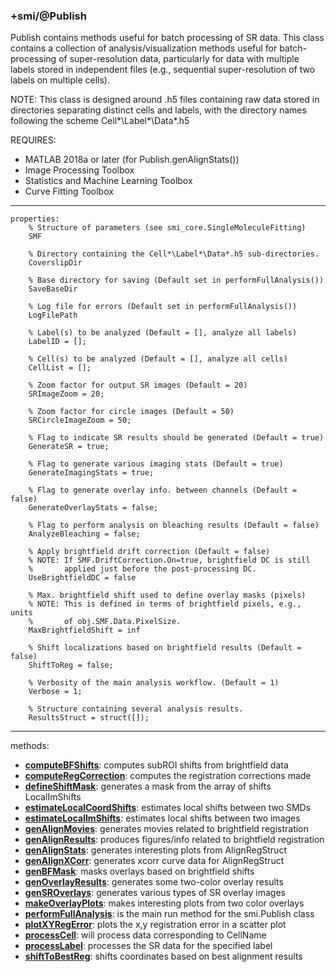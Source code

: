### +smi/@Publish

Publish contains methods useful for batch processing of SR data.
  This class contains a collection of analysis/visualization methods
  useful for batch-processing of super-resolution data, particularly
  for data with multiple labels stored in independent files (e.g.,
  sequential super-resolution of two labels on multiple cells).

NOTE: This class is designed around .h5 files containing raw data
      stored in directories separating distinct cells and labels,
      with the directory names following the scheme
      Cell*\Label*\Data*.h5

REQUIRES:
- MATLAB 2018a or later (for Publish.genAlignStats())
- Image Processing Toolbox
- Statistics and Machine Learning Toolbox
- Curve Fitting Toolbox

---

```
properties:
    % Structure of parameters (see smi_core.SingleMoleculeFitting)
    SMF

    % Directory containing the Cell*\Label*\Data*.h5 sub-directories.
    CoverslipDir

    % Base directory for saving (Default set in performFullAnalysis())
    SaveBaseDir

    % Log file for errors (Default set in performFullAnalysis())
    LogFilePath

    % Label(s) to be analyzed (Default = [], analyze all labels)
    LabelID = [];

    % Cell(s) to be analyzed (Default = [], analyze all cells)
    CellList = [];

    % Zoom factor for output SR images (Default = 20)
    SRImageZoom = 20;

    % Zoom factor for circle images (Default = 50)
    SRCircleImageZoom = 50;

    % Flag to indicate SR results should be generated (Default = true)
    GenerateSR = true;

    % Flag to generate various imaging stats (Default = true)
    GenerateImagingStats = true;

    % Flag to generate overlay info. between channels (Default = false)
    GenerateOverlayStats = false;

    % Flag to perform analysis on bleaching results (Default = false)
    AnalyzeBleaching = false;

    % Apply brightfield drift correction (Default = false)
    % NOTE: If SMF.DriftCorrection.On=true, brightfield DC is still
    %       applied just before the post-processing DC.
    UseBrightfieldDC = false

    % Max. brightfield shift used to define overlay masks (pixels)
    % NOTE: This is defined in terms of brightfield pixels, e.g., units
    %       of obj.SMF.Data.PixelSize.
    MaxBrightfieldShift = inf

    % Shift localizations based on brightfield results (Default = false)
    ShiftToReg = false;

    % Verbosity of the main analysis workflow. (Default = 1)
    Verbose = 1;

    % Structure containing several analysis results.
    ResultsStruct = struct([]);
```

---

methods:
- **[computeBFShifts](computeBFShifts.m)**:
  computes subROI shifts from brightfield data
- **[computeRegCorrection](computeRegCorrection.m)**:
  computes the registration corrections made
- **[defineShiftMask](defineShiftMask.m)**:
  generates a mask from the array of shifts LocalImShifts
- **[estimateLocalCoordShifts](estimateLocalCoordShifts.m)**:
  estimates local shifts between two SMDs
- **[estimateLocalImShifts](estimateLocalImShifts.m)**:
  estimates local shifts between two images
- **[genAlignMovies](genAlignMovies.m)**:
  generates movies related to brightfield registration
- **[genAlignResults](genAlignResults.m)**:
  produces figures/info related to brightfield registration
- **[genAlignStats](genAlignStats.m)**:
  generates interesting plots from AlignRegStruct
- **[genAlignXCorr](genAlignXCorr.m)**:
  generates xcorr curve data for AlignRegStruct
- **[genBFMask](genBFMask.m)**:
  masks overlays based on brightfield shifts
- **[genOverlayResults](genOverlayResults.m)**:
  generates some two-color overlay results
- **[genSROverlays](genSROverlays.m)**:
  generates various types of  SR overlay images
- **[makeOverlayPlots](makeOverlayPlots.m)**:
  makes interesting plots from two color overlays
- **[performFullAnalysis](performFullAnalysis.m)**:
  is the main run method for the smi.Publish class
- **[plotXYRegError](plotXYRegError.m)**:
  plots the x,y registration error in a scatter plot
- **[processCell](processCell.m)**:
  will process data corresponding to CellName
- **[processLabel](processLabel.m)**:
  processes the SR data for the specified label
- **[shiftToBestReg](shiftToBestReg.m)**:
  shifts coordinates based on best alignment results
